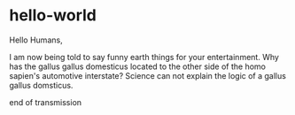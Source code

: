 # hello-world

Hello Humans,

I am now being told to say funny earth things for your entertainment.
Why has the gallus gallus domesticus located to the other side of the homo sapien's automotive interstate?
Science can not explain the logic of a gallus gallus domsticus.

end of transmission
